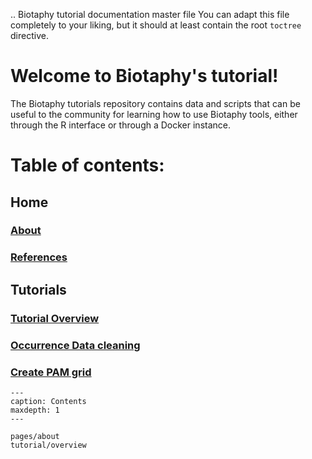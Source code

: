 .. Biotaphy tutorial documentation master file
   You can adapt this file completely to your liking, but it should at least
   contain the root `toctree` directive.

# Welcome to Biotaphy's tutorial!

The Biotaphy tutorials repository contains data and scripts that can be useful to the community for
learning how to use Biotaphy tools, either through the R interface or through a Docker instance.

# Table of contents:
## Home
### [About](../pages/about.md)
### [References](../pages/references.md)


## Tutorials
### [Tutorial Overview](../tutorial/overview.md)
### [Occurrence Data cleaning](../tutorial/clean_occurrences.md)

### [Create PAM grid](../tutorial/create_grid.md)

```{toctree}
---
caption: Contents
maxdepth: 1
---

pages/about
tutorial/overview
```